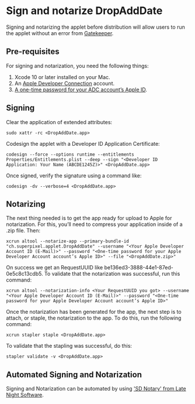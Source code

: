 # Sign and notarize DropAddDate

Signing and notarizing the applet before distribution will allow users to run the applet without an error from [Gatekeeper](https://support.apple.com/en-us/HT202491).

## Pre-requisites

For signing and notarization, you need the following things:

1. Xcode 10 or later installed on your Mac.
2. An [Apple Developer Connection](https://developer.apple.com/) account.
3. [A one-time password for your ADC account’s Apple ID](https://support.apple.com/HT204397).

## Signing

Clear the application of extended attributes:

`sudo xattr -rc <DropAddDate.app>`

Codesign the applet with a Developer ID Application Certificate:

`codesign --force --options runtime --entitlements Properties/Entitlements.plist --deep --sign "<Developer ID Application: Your Name (ABCDE1245Z)>" <DropAddDate.app>`

Once signed, verify the signature using a command like:

`codesign -dv --verbose=4 <DropAddDate.app>`

## Notarizing

The next thing needed is to get the app ready for upload to Apple for notarization. For this, you’ll need to compress your application inside of a .zip file. Then:

`xcrun altool --notarize-app --primary-bundle-id "ch.superpixel.applet.DropAddDate" --username "<Your Apple Developer Account ID (E-Mail)>" --password "<One-time password for your Apple Developer Account account’s Apple ID>" --file "<DropAddDate.zip>"`

On success we get an RequestUUID like be136ed3-3888-44e1-87ed-0e5c8c13cdb5. To validate that the notarization was successful, run this command:

`xcrun altool --notarization-info <Your RequestUUID you got> --username "<Your Apple Developer Account ID (E-Mail)>" --password "<One-time password for your Apple Developer Account account’s Apple ID>"`

Once the notarization has been generated for the app, the next step is to attach, or staple, the notarization to the app. To do this, run the following command:

`xcrun stapler staple <DropAddDate.app>`

To validate that the stapling was successful, do this:

`stapler validate -v <DropAddDate.app>`

## Automated Signing and Notarization

Signing and Notarization can be automated by using ['SD Notary' from Late Night Software](https://latenightsw.com/sd-notary-notarizing-made-easy/).
